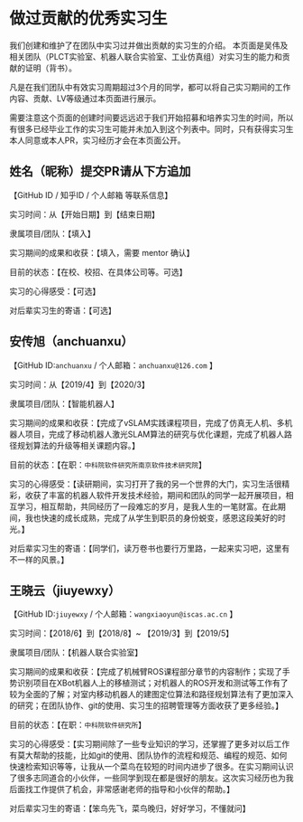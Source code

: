 # 做过贡献的优秀实习生

我们创建和维护了在团队中实习过并做出贡献的实习生的介绍。
本页面是吴伟及相关团队（PLCT实验室、机器人联合实验室、工业仿真组）对实习生的能力和贡献的证明（背书）。

凡是在我们团队中有效实习周期超过3个月的同学，都可以将自己实习期间的工作内容、贡献、LV等级通过本页面进行展示。

需要注意这个页面的创建时间要远远迟于我们开始招募和培养实习生的时间，所以有很多已经毕业工作的实习生可能并未加入到这个列表中。同时，只有获得实习生本人同意或本人PR，实习经历才会在本页面公开。

## 姓名（昵称）提交PR请从下方追加

【GitHub ID / 知乎ID / 个人邮箱 等联系信息】

实习时间：从【开始日期】到【结束日期】

隶属项目/团队：【填入】

实习期间的成果和收获：【填入，需要 mentor 确认】

目前的状态：【在校、校招、在具体公司等。可选】

实习的心得感受：【可选】

对后辈实习生的寄语：【可选】

## 安传旭（anchuanxu）

【GitHub ID:`anchuanxu` / 个人邮箱：`anchuanxu@126.com` 】

实习时间：从【2019/4】到【2020/3】

隶属项目/团队：【智能机器人】

实习期间的成果和收获：【完成了vSLAM实践课程项目，完成了仿真无人机、多机器人项目，完成了移动机器人激光SLAM算法的研究与优化课题，完成了机器人路径规划算法的升级等相关课题内容。】

目前的状态：【在职：`中科院软件研究所南京软件技术研究院`】

实习的心得感受：【读研期间，实习打开了我的另一个世界的大门，实习生活很精彩，收获了丰富的机器人软件开发技术经验，期间和团队的同学一起开展项目，相互学习，相互帮助，共同经历了一段难忘的岁月，是我人生的一笔财富。在此期间，我也快速的成长成熟，完成了从学生到职员的身份蜕变，感恩这段美好的时光。】

对后辈实习生的寄语：【同学们，读万卷书也要行万里路，一起来实习吧，这里有不一样的风景。】

## 王晓云（jiuyewxy）

【GitHub ID:`jiuyewxy` / 个人邮箱：`wangxiaoyun@iscas.ac.cn` 】

实习时间：【2018/6】到【2018/8】~  【2019/3】到【2019/5】

隶属项目/团队：【机器人联合实验室】

实习期间的成果和收获：【完成了机械臂ROS课程部分章节的内容制作；实现了手势识别项目在XBot机器人上的移植测试；对机器人的ROS开发和测试等工作有了较为全面的了解；对室内移动机器人的建图定位算法和路径规划算法有了更加深入的研究；在团队协作、git的使用、实习生的招聘管理等方面收获了更多经验。】

目前的状态：【在职：`中科院软件研究所`】

实习的心得感受：【实习期间除了一些专业知识的学习，还掌握了更多对以后工作有莫大帮助的技能，比如git的使用、团队协作的流程和规范、编程的规范、如何快速检索知识等等，让我从一个菜鸟在较短的时间内进步了很多。在实习期间认识了很多志同道合的小伙伴，一些同学到现在都是很好的朋友。这次实习经历也为我后面找工作提供了机会，非常感谢老师的指导和小伙伴的帮助。】

对后辈实习生的寄语：【笨鸟先飞，菜鸟晚归，好好学习，不懂就问】
